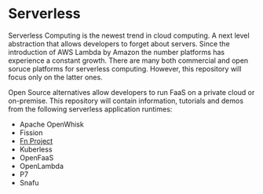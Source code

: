 # Serverless
Serverless Computing is the newest trend in cloud computing. A next level abstraction that allows developers to forget about servers. Since the introduction of AWS Lambda by Amazon the number platforms has experience a constant growth. There are many both commercial and open soruce platforms for serverless computing. However, this repository will focus only on the latter ones.

Open Source alternatives allow developers to run FaaS on a private cloud or on-premise. This repository will contain information, tutorials and demos from the following serverless application runtimes:

* Apache OpenWhisk
* Fission
* [Fn Project](https://github.com/paguos/serverless/blob/master/fn-project/README.md)
* Kuberless
* OpenFaaS
* OpenLambda
* P7
* Snafu
